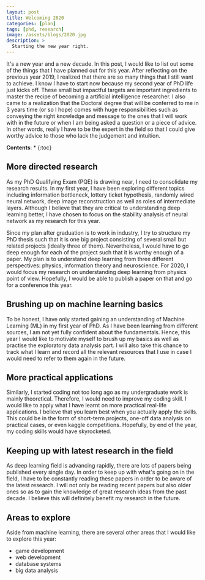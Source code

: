 ```yaml
---
layout: post
title: Welcoming 2020
categories: [plan]
tags: [phd, research]
image: /assets/blogs/2020.jpg
description: >
  Starting the new year right.
---
```



It's a new year and a new decade. In this post, I would like to list out some of the things that I have planned out for this year. After reflecting on the previous year 2019, I realized that there are so many things that I still want to achieve. I know I have to start now because my second year of PhD life just kicks off. These small but impactful targets are important ingredients to master the recipe of becoming a artificial intelligence researcher. I also came to a realization that the Doctoral degree that will be conferred to me in 3 years time (or so I hope) comes with huge responsibilities such as conveying the right knowledge and message to the ones that I will work with in the future or when I am being asked a question or a piece of advice. In other words, really I have to be the expert in the field so that I could give worthy advice to those who lack the judgement and intuition.

**Contents**:
* 
{:toc}

## More directed research
As my PhD Qualifying Exam (PQE) is drawing near, I need to consolidate my research results. In my first year, I have been exploring different topics including information bottleneck, lottery ticket hypothesis, randomly wired neural network, deep image reconstruction as well as roles of intermediate layers. Although I believe that they are critical to understanding deep learning better, I have chosen to focus on the stability analysis of neural network as my research for this year.

Since my plan after graduation is to work in industry, I try to structure my PhD thesis such that it is one big project consisting of several small but related projects (ideally three of them). Nevertheless, I would have to go deep enough for each of the project such that it is worthy enough of a paper. My plan is to understand deep learning from three different perspectives: physics, information theory and neuroscience. For 2020, I would focus my research on understanding deep learning from physics point of view. Hopefully, I would be able to publish a paper on that and go for a conference this year.

## Brushing up on machine learning basics
To be honest, I have only started gaining an understanding of Machine Learning (ML) in my first year of PhD. As I have been learning from different sources, I am not yet fully confident about the fundamentals. Hence, this year I would like to motivate myself to brush up my basics as well as practise the exploratory data analysis part. I will also take this chance to track what I learn and record all the relevant resources that I use in case I would need to refer to them again in the future.

## More practical applications
Similarly, I started coding not too long ago as my undergraduate work is mainly theoretical. Therefore, I would need to improve my coding skill. I would like to apply what I have learnt on more practical real-life applications. I believe that you learn best when you actually apply the skills. This could be in the form of short-term projects, one-off data analysis on practical cases, or even kaggle competitions. Hopefully, by end of the year, my coding skills would have skyrocketed.

## Keeping up with latest research in the field
As deep learning field is advancing rapidly, there are lots of papers being published every single day. In order to keep up with what's going on in the field, I have to be constantly reading these papers in order to be aware of the latest research. I will not only be reading recent papers but also older ones so as to gain the knowledge of great research ideas from the past decade. I believe this will definitely benefit my research in the future.

## Areas to explore
Aside from machine learning, there are several other areas that I would like to explore this year:
- game development
- web development
- database systems
- big data analysis
